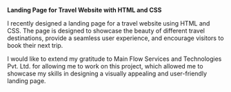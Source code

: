 **Landing Page for Travel Website with HTML and CSS**

I recently designed a landing page for a travel website using HTML and CSS. The page is designed to showcase the beauty of different travel destinations, provide a seamless user experience, and encourage visitors to book their next trip.

I would like to extend my gratitude to Main Flow Services and Technologies Pvt. Ltd. for allowing me to work on this project, which allowed me to showcase my skills in designing a visually appealing and user-friendly landing page.
